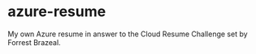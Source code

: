 # azure-resume
My own Azure resume in answer to the Cloud Resume 
Challenge set by Forrest Brazeal.
